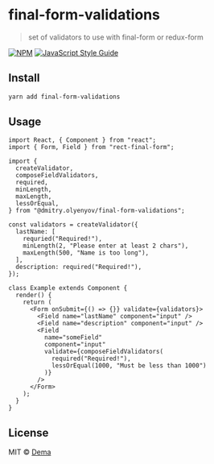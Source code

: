 # final-form-validations

> set of validators to use with final-form or redux-form

[![NPM](https://img.shields.io/npm/v/@dmitry.olyenyov/final-form-validations.svg)](https://www.npmjs.com/package/@dmitry.olyenyov/final-form-validations) [![JavaScript Style Guide](https://img.shields.io/badge/code_style-standard-brightgreen.svg)](https://standardjs.com)

## Install

```bash
yarn add final-form-validations
```

## Usage

```tsx
import React, { Component } from "react";
import { Form, Field } from "rect-final-form";

import {
  createValidator,
  composeFieldValidators,
  required,
  minLength,
  maxLength,
  lessOrEqual,
} from "@dmitry.olyenyov/final-form-validations";

const validators = createValidator({
  lastName: [
    requried("Required!"),
    minLength(2, "Please enter at least 2 chars"),
    maxLength(500, "Name is too long"),
  ],
  description: required("Required!"),
});

class Example extends Component {
  render() {
    return (
      <Form onSubmit={() => {}} validate={validators}>
        <Field name="lastName" component="input" />
        <Field name="description" component="input" />
        <Field
          name="someField"
          component="input"
          validate={composeFieldValidators(
            required("Required!"),
            lessOrEqual(1000, "Must be less than 1000")
          )}
        />
      </Form>
    );
  }
}
```

## License

MIT © [Dema](https://github.com/Dema/)
